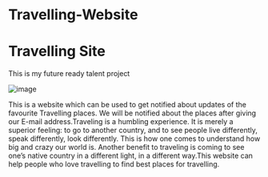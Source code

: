 # Travelling-Website
<h1> Travelling Site </h1>
<p> This is my future ready talent project </p>

![image](https://user-images.githubusercontent.com/109670803/184098507-8e12a28d-3e6c-4b18-bf4b-41a0ef7c47d5.png)


<p> This is a website which can be used to get notified about updates of the favourite Travelling places. We will be notified about the places after giving our E-mail address.Traveling is a humbling experience. It is merely a superior feeling: to go to another country, and to see people live differently, speak differently, look differently. This is how one comes to understand how big and crazy our world is. Another benefit to traveling is coming to see one’s native country in a different light, in a different way.This website can help people who love travelling to find best places for travelling.</p>
